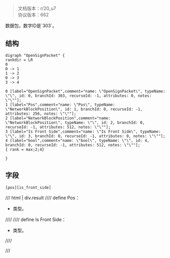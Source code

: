 # <!-- md:samp OpenSignPacket -->

> 文档版本：r/20_u7<br/>协议版本：662

<!-- md:samp OpenSignPacket -->数据包，数字ID是`303`。

## 结构

```viz
digraph "OpenSignPacket" {
rankdir = LR
0
0 -> 1
1 -> 2
0 -> 3
3 -> 4

0 [label="OpenSignPacket",comment="name: \"OpenSignPacket\", typeName: \"\", id: 0, branchId: 303, recurseId: -1, attributes: 0, notes: \"\""];
1 [label="Pos",comment="name: \"Pos\", typeName: \"NetworkBlockPosition\", id: 1, branchId: 0, recurseId: -1, attributes: 256, notes: \"\""];
2 [label="NetworkBlockPosition",comment="name: \"NetworkBlockPosition\", typeName: \"\", id: 2, branchId: 0, recurseId: -1, attributes: 512, notes: \"\""];
3 [label="Is Front Side",comment="name: \"Is Front Side\", typeName: \"\", id: 3, branchId: 0, recurseId: -1, attributes: 0, notes: \"\""];
4 [label="bool",comment="name: \"bool\", typeName: \"\", id: 4, branchId: 0, recurseId: -1, attributes: 512, notes: \"\""];
{ rank = max;2;4}

}

```

## 字段

```title='OpenSignPacket'
[pos][is_front_side]
```

/// html | div.result
//// define
Pos：[<!-- md:samp NetworkBlockPosition -->](../types/networkblockposition.md)

- <!-- md:samp NetworkBlockPosition -->类型。


////
//// define
Is Front Side：<!-- md:samp bool -->

- <!-- md:samp bool -->类型。


////

///


